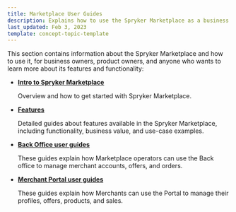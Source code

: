 ```yaml
---
title: Marketplace User Guides
description: Explains how to use the Spryker Marketplace as a business or product owner.
last_updated: Feb 3, 2023
template: concept-topic-template
---
```

This section contains information about the Spryker Marketplace and how to use it, for business owners, product owners, and anyone who wants to learn more about its features and functionality:

* [**Intro to Spryker Marketplace**](/docs/marketplace/user/intro-to-spryker-marketplace/intro-to-spryker-marketplace.html)

  Overview and how to get started with Spryker Marketplace.

* [**Features**](/docs/marketplace/user/features/202212.0/)

  Detailed guides about features available in the Spryker Marketplace, including functionality, business value, and use-case examples.

* [**Back Office user guides**](/docs/marketplace/user/back-office-user-guides/202212.0/back-office-user-guides.html)

  These guides explain how Marketplace operators can use the Back office to manage merchant accounts, offers, and orders.

* [**Merchant Portal user guides**](/docs/marketplace/user/merchant-portal-user-guides/202212.0/)

  These guides explain how Merchants can use the Portal to manage their profiles, offers, products, and sales.



